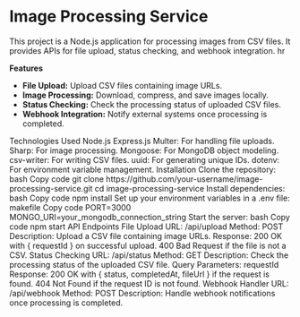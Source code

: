 <h1>Image Processing Service</h1>
This project is a Node.js application for processing images from CSV files. It provides APIs for file upload, status checking, and webhook integration.
hr

<b>Features</b>
<ul>
<li><b>File Upload:</b> Upload CSV files containing image URLs.</li>
<li><b>Image Processing:</b> Download, compress, and save images locally.</li>
<li><b>Status Checking:</b> Check the processing status of uploaded CSV files.</li>
<li><b>Webhook Integration:</b> Notify external systems once processing is completed.</li>
</ul>
Technologies Used
Node.js
Express.js
Multer: For handling file uploads.
Sharp: For image processing.
Mongoose: For MongoDB object modeling.
csv-writer: For writing CSV files.
uuid: For generating unique IDs.
dotenv: For environment variable management.
Installation
Clone the repository:
bash
Copy code
git clone https://github.com/your-username/image-processing-service.git
cd image-processing-service
Install dependencies:
bash
Copy code
npm install
Set up your environment variables in a .env file:
makefile
Copy code
PORT=3000
MONGO_URI=your_mongodb_connection_string
Start the server:
bash
Copy code
npm start
API Endpoints
File Upload
URL: /api/upload
Method: POST
Description: Upload a CSV file containing image URLs.
Response:
200 OK with { requestId } on successful upload.
400 Bad Request if the file is not a CSV.
Status Checking
URL: /api/status
Method: GET
Description: Check the processing status of the uploaded CSV file.
Query Parameters: requestId
Response:
200 OK with { status, completedAt, fileUrl } if the request is found.
404 Not Found if the request ID is not found.
Webhook Handler
URL: /api/webhook
Method: POST
Description: Handle webhook notifications once processing is completed.
